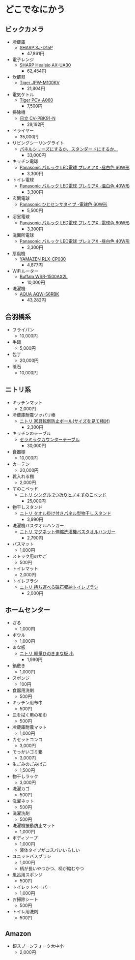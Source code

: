 # どこでなにかう

## ビックカメラ

- 冷蔵庫
  - [SHARP SJ-D15P](https://jp.sharp/reizo/products/sjd15p/)
    - 47,861円
- 電子レンジ
  - [SHARP Healsio AX-UA30](https://jp.sharp/range/products/axua30/)
    - 62,454円
- 炊飯器
  - [Tiger JPW-M100KV](https://www.tiger-corporation.com/ja/jpn/product/rice-cooker/jpw-m/)
    - 21,804円
- 電気ケトル
  - [Tiger PCV-A060](https://www.tiger-corporation.com/ja/jpn/product/kettle-pot/pcv-a/)
    - 7,500円
- 掃除機
  - [日立 CV-PBK91-N](https://kadenfan.hitachi.co.jp/support/clean/item/CV-PBK91/manual.html)
    - 29,192円
- ドライヤー
  - 35,000円
- リビングシーリングライト
  - [パネルシリーズにするか、スタンダードにするか...](https://panasonic.jp/light/products.html)
    - 33,000円
- キッチン電球
  - [Panasonic パルック LED電球 プレミアX -昼白色 60W形](https://panasonic.jp/lamp/products/LDA7NDGSZ6F.html)
    - 3,300円
- トイレ電球
  - [Panasonic パルック LED電球 プレミアX -温白色 40W形](https://panasonic.jp/lamp/products/LDA5WWDGSZ4F.html)
    - 3,300円
- 玄関電球
  - [Panasonic ひとセンサタイプ -電球色 60W形](https://panasonic.jp/lamp/products/LDA8LGKUNS.html)
    - 5,500円
- 浴室電球
  - [Panasonic パルック LED電球 プレミアX -電球色 60W形](https://panasonic.jp/lamp/products/LDA7LDGSZ6F.html)
    - 3,300円
- 洗面所電球
  - [Panasonic パルック LED電球 プレミアX -昼白色 40W形](https://panasonic.jp/lamp/products/LDA4NDGSZ4F.html)
    - 3,300円
- 扇風機
  - [YAMAZEN RLX-CP030](https://book.yamazen.co.jp/product/detail/I00009140)
    - 4,877円
- WiFiルーター
  - [Buffalo WSR-1500AX2L](https://www.buffalo.jp/product/detail/wsr-1500ax2l.html)
    - 10,000円
- 洗濯機
  - [AQUA AQW-S6RBK](https://aqua-has.com/support/laundry_s/w_205/)
    - 43,282円

## 合羽橋系

- フライパン
  - 10,000円
- 手鍋
  - 5,000円
- 包丁
  - 20,000円
- 砥石
  - 10,000円

## ニトリ系

- キッチンマット
  - 2,000円
- 冷蔵庫耐震ツッパリ棒
  - [ニトリ 家具転倒防止ポール(サイズを見て検討)](https://www.nitori-net.jp/ec/product/4977612140065s/)
    - 2,300円
- キッチンのテーブル
  - [セラミックカウンターテーブル](https://www.nitori-net.jp/ec/product/2110100009679s/)
    - 30,000円
- 食器棚
  - 10,000円
- カーテン
  - 20,000円
- 靴入れる棚
  - 2,000円
- すのこベッド
  - [ニトリ シングル 2つ折りヒノキすのこベッド](https://www.nitori-net.jp/ec/product/5630187s/)
    - 25,000円
- 物干しスタンド
  - [ニトリ タオル掛け付きパネル型物干しスタンド](https://www.nitori-net.jp/ec/product/8500973s/)
    - 3,990円
- 洗濯機バスタオルハンガー
  - [ニトリ マグネット伸縮洗濯機バスタオルハンガー](https://www.nitori-net.jp/ec/product/8530752s/)
    - 2,790円
- バスマット
  - 1,000円
- ストック用のかご
  - 500円
- トイレマット
  - 2,000円
- トイレブラシ
  - [ニトリ 持ち運べる磁石収納トイレブラシ](https://www.nitori-net.jp/ec/product/8530625s/)
    - 2,000円

## ホームセンター

- ざる
  - 1,000円
- ボウル
  - 1,000円
- まな板
  - [ニトリ 軽量ひのきまな板 小](https://www.nitori-net.jp/ec/product/8973327/?srsltid=AfmBOootn-1VXF0wBePRVQa5_UeqR14dHkOSL5deR2Ou16GOzv_6qSt_)
    - 1,990円
- 鍋敷き
  - 1,000円
- スポンジ
  - 100円
- 食器用洗剤
  - 500円
- キッチン用布巾
  - 500円
- 皿を拭く用の布巾
  - 500円
- 冷蔵庫耐震マット
  - 1,000円
- カセットコンロ
  - 3,000円
- でっかいゴミ箱
  - 3,000円
- 生ごみのごみばこ
  - 1,500円
- 物干しラック
  - 3,000円
- 洗濯カゴ
  - 500円
- 洗濯ネット
  - 500円
- 洗濯洗剤
  - 500円
- 洗濯機振動防止マット
  - 1,000円
- ボディソープ
  - 1,000円
  - 液体タイプがコスパいいらしい
- ユニットバスブラシ
  - 1,000円
  - 柄が長いやつかつ、柄が縮むやつ
- 風呂用スポンジ
  - 500円
- トイレットペーパー
  - 1,000円
- お掃除シート
  - 500円
- トイレ用洗剤
  - 500円

## Amazon

- 銀スプーンフォーク大中小
  - 2,000円
